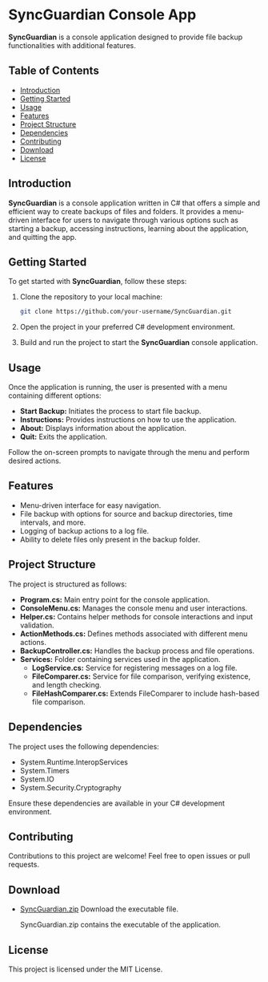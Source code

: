 # SyncGuardian Console App

**SyncGuardian** is a console application designed to provide file backup functionalities with additional features.

## Table of Contents

- [Introduction](#introduction)
- [Getting Started](#getting-started)
- [Usage](#usage)
- [Features](#features)
- [Project Structure](#project-structure)
- [Dependencies](#dependencies)
- [Contributing](#contributing)
- [Download](#download)
- [License](#license)

## Introduction

**SyncGuardian** is a console application written in C# that offers a simple and efficient way to create backups of files and folders. It provides a menu-driven interface for users to navigate through various options such as starting a backup, accessing instructions, learning about the application, and quitting the app.

## Getting Started

To get started with **SyncGuardian**, follow these steps:

1. Clone the repository to your local machine:

    ```bash
    git clone https://github.com/your-username/SyncGuardian.git
    ```

2. Open the project in your preferred C# development environment.

3. Build and run the project to start the **SyncGuardian** console application.

## Usage

Once the application is running, the user is presented with a menu containing different options:

- **Start Backup:** Initiates the process to start file backup.
- **Instructions:** Provides instructions on how to use the application.
- **About:** Displays information about the application.
- **Quit:** Exits the application.

Follow the on-screen prompts to navigate through the menu and perform desired actions.

## Features

- Menu-driven interface for easy navigation.
- File backup with options for source and backup directories, time intervals, and more.
- Logging of backup actions to a log file.
- Ability to delete files only present in the backup folder.


## Project Structure

The project is structured as follows:

- **Program.cs:** Main entry point for the console application.
- **ConsoleMenu.cs:** Manages the console menu and user interactions.
- **Helper.cs:** Contains helper methods for console interactions and input validation.
- **ActionMethods.cs:** Defines methods associated with different menu actions.
- **BackupController.cs:** Handles the backup process and file operations.
- **Services:** Folder containing services used in the application.
  - **LogService.cs:** Service for registering messages on a log file.
  - **FileComparer.cs:** Service for file comparison, verifying existence, and length checking.
  - **FileHashComparer.cs:** Extends FileComparer to include hash-based file comparison.

## Dependencies

The project uses the following dependencies:

- System.Runtime.InteropServices
- System.Timers
- System.IO
- System.Security.Cryptography

Ensure these dependencies are available in your C# development environment.

## Contributing

Contributions to this project are welcome! Feel free to open issues or pull requests.


## Download

- [SyncGuardian.zip](https://drive.google.com/file/d/1PBztduThoQBjWGWctiY60nh5UfDvjjzj/view?usp=drive_link) Download the executable file.

   SyncGuardian.zip contains the executable of the application.


## License

This project is licensed under the MIT License.
